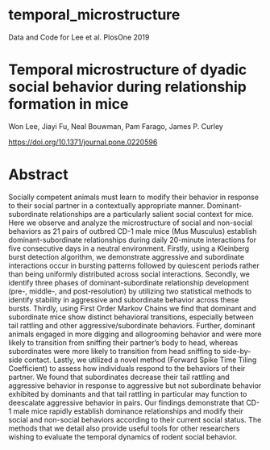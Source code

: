 # temporal_microstructure

Data and Code for Lee et al. PlosOne 2019

# Temporal microstructure of dyadic social behavior during relationship formation in mice

Won Lee, Jiayi Fu, Neal Bouwman, Pam Farago, James P. Curley

https://doi.org/10.1371/journal.pone.0220596

# Abstract

Socially competent animals must learn to modify their behavior in response to their social partner in a contextually appropriate manner. Dominant-subordinate relationships are a particularly salient social context for mice. Here we observe and analyze the microstructure of social and non-social behaviors as 21 pairs of outbred CD-1 male mice (Mus Musculus) establish dominant-subordinate relationships during daily 20-minute interactions for five consecutive days in a neutral environment. Firstly, using a Kleinberg burst detection algorithm, we demonstrate aggressive and subordinate interactions occur in bursting patterns followed by quiescent periods rather than being uniformly distributed across social interactions. Secondly, we identify three phases of dominant-subordinate relationship development (pre-, middle-, and post-resolution) by utilizing two statistical methods to identify stability in aggressive and subordinate behavior across these bursts. Thirdly, using First Order Markov Chains we find that dominant and subordinate mice show distinct behavioral transitions, especially between tail rattling and other aggressive/subordinate behaviors. Further, dominant animals engaged in more digging and allogrooming behavior and were more likely to transition from sniffing their partner’s body to head, whereas subordinates were more likely to transition from head sniffing to side-by-side contact. Lastly, we utilized a novel method (Forward Spike Time Tiling Coefficient) to assess how individuals respond to the behaviors of their partner. We found that subordinates decrease their tail rattling and aggressive behavior in response to aggressive but not subordinate behavior exhibited by dominants and that tail rattling in particular may function to deescalate aggressive behavior in pairs. Our findings demonstrate that CD-1 male mice rapidly establish dominance relationships and modify their social and non-social behaviors according to their current social status. The methods that we detail also provide useful tools for other researchers wishing to evaluate the temporal dynamics of rodent social behavior.
